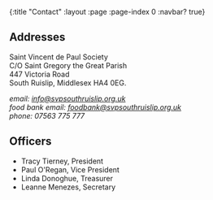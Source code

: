 {:title "Contact"
 :layout :page
 :page-index 0
 :navbar? true}

## Addresses

Saint Vincent de Paul Society<br/>
C/O Saint Gregory the Great Parish<br/>
447 Victoria Road<br/>
South Ruislip, Middlesex HA4 0EG.<br/>

*email: [info@svpsouthruislip.org.uk](mailto:info@svpsouthruislip.org.uk)*<br/>
*food bank email: [foodbank@svpsouthruislip.org.uk](mailto:foodbank@svpsouthruislip.org.uk)*<br/>
*phone: 07563 775 777*<br/>

## Officers

 * Tracy Tierney, President
 * Paul O'Regan, Vice President
 * Linda Donoghue, Treasurer
 * Leanne Menezes, Secretary
